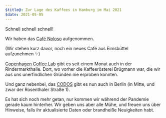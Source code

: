 ```yaml
---
$title@: Zur Lage des Kaffees in Hamburg im Mai 2021
$date: 2021-05-05
---
```


Schnell schnell schnell!

Wir haben das [Café Noloso]([url('/content/cafes/cafe-noloso.md')]) aufgenommen.

(Wir stehen kurz davor, noch ein neues Café aus Eimsbüttel aufzunehmen&nbsp;✨)

[Copenhagen Coffee Lab]([url('/content/cafes/copenhagen-coffee-lab.md')]) gibt es seit einem Monat auch in der Rindermarkthalle. Dort, wo vorher die Kaffeerösterei Brügmann war, die wir aus uns unerfindlichen Gründen nie erproben konnten.

Und ganz nebenbei, das [CODOS]([url('/content/cafes/codos.md')]) gibt es nun auch in Berlin (in Mitte, und zwar der Rosenthaler Straße 1).

Es hat sich noch mehr getan, nur kommen wir während der Pandemie gerade kaum hinterher. Wir geben uns aber alle Mühe, und freuen uns über Hinweise, falls ihr aktualisierte Daten oder brandheiße Neuigkeiten habt.